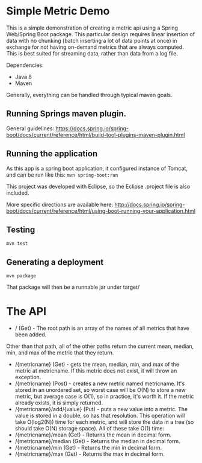 # Simple Metric Demo

This is a simple demonstration of creating a metric api using a Spring Web/Spring Boot package.
This particular design requires linear insertion of data with no chunking (batch inserting a lot of data points at once)
in exchange for not having on-demand metrics that are always computed.  
This is best suited for streaming data, rather than data from a log file.

Dependencies:
 - Java 8
 - Maven

Generally, everything can be handled through typical maven goals.

## Running Springs maven plugin.

General guidelines:
https://docs.spring.io/spring-boot/docs/current/reference/html/build-tool-plugins-maven-plugin.html

## Running the application

As this app is a spring boot application, it configured instance of Tomcat, and can be run like this:
```mvn spring-boot:run```

This project was developed with Eclipse, so the Eclipse .project file is also included.

More specific directions are available here:  http://docs.spring.io/spring-boot/docs/current/reference/html/using-boot-running-your-application.html

## Testing

``` mvn test ```

## Generating a deployment

```mvn package```

That package will then be a runnable jar under target/

# The API

- / (Get)  - The root path is an array of the names of all metrics that have been added.

Other than that path, all of the other paths return the current mean, median, min, and max of the metric that they return.

- /{metricname} (Get) - gets the mean, median, min, and max of the metric at metricname.  If this metric does not exist, it will throw an exception.  
- /{metricname} (Post) - creates a new metric named metricname.  It's stored in an unordered set, so worst case will be O(N) to store a new metric, but average case is O(1), so in practice, it's worth it.  If the metric already exists, it is simply returned.
- /{metricname}/add/{value} (Put) - puts a new value into a metric.  The value is stored in a double, so has that resolution.  This operation will take O(log2(N)) time for each metric, and will store the data in a tree (so should take O(N) storage space). 
All of these take O(1) time:
- /{metricname}/mean (Get) - Returns the mean in decimal form.
- /{metricname}/median (Get) - Returns the median in decimal form.
- /{metricname}/min (Get) - Returns the min in decimal form.
- /{metricname}/max (Get) - Returns the max in decimal form.
